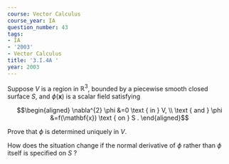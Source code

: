 ```yaml
---
course: Vector Calculus
course_year: IA
question_number: 43
tags:
- IA
- '2003'
- Vector Calculus
title: '3.I.4A '
year: 2003
---
```



Suppose $V$ is a region in $\mathbb{R}^{3}$, bounded by a piecewise smooth closed surface $S$, and $\phi(\mathbf{x})$ is a scalar field satisfying

$$\begin{aligned}
\nabla^{2} \phi &=0 \text { in } V, \\
\text { and } \phi &=f(\mathbf{x}) \text { on } S .
\end{aligned}$$

Prove that $\phi$ is determined uniquely in $V$.

How does the situation change if the normal derivative of $\phi$ rather than $\phi$ itself is specified on $S$ ?